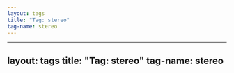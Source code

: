 ```yaml
---
layout: tags
title: "Tag: stereo"
tag-name: stereo
---
```

---
layout: tags
title: "Tag: stereo"
tag-name: stereo
---
